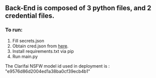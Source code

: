 ## Back-End is composed of 3 python files, and 2 credential files.

### To run:
1. Fill secrets.json
2. Obtain cred.json from [here](https://firebase.google.com/docs/web/setup).
3. Install requirements.txt via pip
4. Run main.py

The Clarifai NSFW model id used in deployment is : "e9576d86d2004ed1a38ba0cf39ecb4b1"